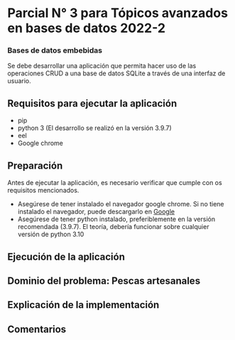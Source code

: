 # Parcial N° 3 para Tópicos avanzados en bases de datos 2022-2
### Bases de datos embebidas
Se debe desarrollar una aplicación que permita hacer uso de las operaciones CRUD a una base de datos SQLite a través de una interfaz de usuario.

## Requisitos para ejecutar la aplicación
- pip
- python 3 (El desarrollo se realizó en la versión 3.9.7)
- eel
- Google chrome

## Preparación
Antes de ejecutar la aplicación, es necesario verificar que cumple con os requisitos mencionados.

- Asegúrese de tener instalado el navegador google chrome. Si no tiene instalado el navegador, puede descargarlo en [Google](https://www.google.com/intl/es/chrome/)
- Asegúrese de tener python instalado, preferiblemente en la versión recomendada (3.9.7). El teoría, debería funcionar sobre cualquier versión de python 3.10

## Ejecución de la aplicación
## Dominio del problema: Pescas artesanales
## Explicación de la implementación
## Comentarios
